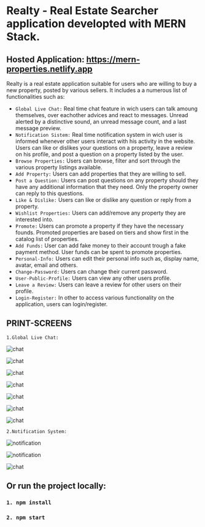 # Realty - Real Estate Searcher application developted with MERN Stack.

## Hosted Application: https://mern-properties.netlify.app

 Realty is a real estate application suitable for users who are willing to buy a new property, posted by various sellers. It includes a a numerous list of functionalities such as:
 - `Global Live Chat:` Real time chat feature in wich users can talk amoung themselves, over eachother advices and react to messages. Unread alerted by a distinctive sound, an unread message count, and a last message preview.
 - `Notification Sistem:` Real time notification system in wich user is informed whenever other users interact with his activity in the website. Users can like or dislikes your questions on a property, leave a review on his profile, and post a question on a property listed by the user.
 - `Browse Properties:` Users can browse, filter and sort through the various property listings available.
 - `Add Property:` Users can add properties that they are willing to sell.
 - `Post a Question:` Users can post questions on any property should they have any additional information that they need. Only the property owner can reply to this questions.
 - `Like & Dislike:` Users can like or dislike any question or reply from a property.
 - `Wishlist Properties:` Users can add/remove any property they are interested into.
 - `Promote:` Users can promote a property if they have the necessary founds. Promoted properties are based on tiers and show first in the catalog list of properties.
 - `Add Funds:` User can add fake money to their account trough a fake payment method. User funds can be spent to promote properties.
 - `Personal-Info:` Users can edit their personal info such as, display name, avatar, email and others.
 - `Change-Password:` Users can change their current password.
 - `User-Public-Profile:` Users can view any other users profile.
 - `Leave a Review:` Users can leave a review for other users on their profile.
 - `Login-Register:` In other to access various functionality on the application, users can login/register.


## PRINT-SCREENS

`1.Global Live Chat:`

![chat](./public/printscreens/chat1.jpg)

![chat](./public/printscreens/chat-reactions.jpg)

![chat](./public/printscreens/chat-typing.jpg)

![chat](./public/printscreens/chat-typing-2.jpg)

![chat](./public/printscreens/chat-user-left.jpg)

![chat](./public/printscreens/chat-unread-message.jpg)

![chat](./public/printscreens/chat-tap-new-message.jpg)


`2.Notification System:`

![notification](./public/printscreens/notification-beel.jpg)

![notification](./public/printscreens/user-dashboard-notification-panel.jpg)

![chat](./public/printscreens/chat-reactions.jpg)

















## Or run the project locally:

### `1. npm install`
### `2. npm start`
